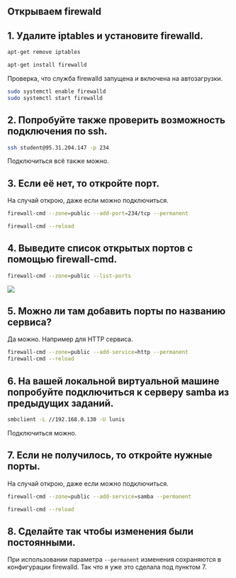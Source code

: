 ## Открываем firewald
## 1. Удалите iptables и установите firewalld.
```bash
apt-get remove iptables
```
```bash
apt-get install firewalld
```
Проверка, что служба firewalld запущена и включена на автозагрузки.
```bash
sudo systemctl enable firewalld
sudo systemctl start firewalld
```
## 2. Попробуйте также проверить возможность подключения по ssh.
```bash
ssh student@95.31.204.147 -p 234
```
Подключиться всё также можно.
## 3. Если её нет, то откройте порт.
На случай открою, даже если можно подключиться.
```bash
firewall-cmd --zone=public --add-port=234/tcp --permanent
```
```bash
firewall-cmd --reload
```
## 4. Выведите список открытых портов с помощью firewall-cmd.
```bash
firewall-cmd --zone=public --list-ports
```
![](https://github.com/LunisLinus/alt_linux_sonya/blob/sonya_tasks/firewall/Tasks/Firewall/images/Screenshot%202024-12-09%20100934.png)
## 5. Можно ли там добавить порты по названию сервиса?
Да можно. Например для HTTP сервиса.
```bash
firewall-cmd --zone=public --add-service=http --permanent
firewall-cmd --reload
```
## 6. На вашей локальной виртуальной машине попробуйте подключиться к серверу samba из предыдущих заданий.
```bash
smbclient -L //192.168.0.130 -U lunis
```
Подключиться можно.
## 7. Если не получилось, то откройте нужные порты.
На случай открою, даже если можно подключиться.
```bash
firewall-cmd --zone=public --add-service=samba --permanent
```
```bash
firewall-cmd --reload
```
## 8. Сделайте так чтобы изменения были постоянными.
При использовании параметра `--permanent` изменения сохраняются в конфигурации firewalld. Так что я уже это сделала под пунктом 7.
